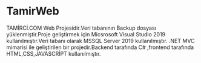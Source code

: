 # TamirWeb
TAMİRCİ.COM Web Projesidir.Veri tabanının Backup dosyası yüklenmiştir.Proje geliştirmek için Micsrosoft Visual Studio 2019 kullanılmıştır.Veri tabanı olarak MSSQL Server 2019 kullanılmıştır.
.NET MVC mimarisi ile geliştirilen bir projedir.Backend tarafında C# ,frontend tarafında HTML,CSS,JAVASCRİPT kullanılmıştır.
